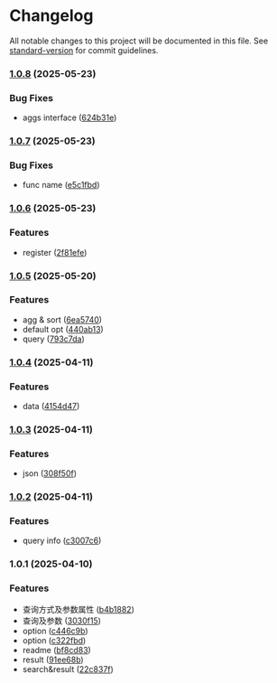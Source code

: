 # Changelog

All notable changes to this project will be documented in this file. See [standard-version](https://github.com/conventional-changelog/standard-version) for commit guidelines.

### [1.0.8](https://github.com/kyle-hy/esquery/compare/v1.0.7...v1.0.8) (2025-05-23)


### Bug Fixes

* aggs interface ([624b31e](https://github.com/kyle-hy/esquery/commit/624b31ec70853867692e578c88baa835d9a024e7))

### [1.0.7](https://github.com/kyle-hy/esquery/compare/v1.0.6...v1.0.7) (2025-05-23)


### Bug Fixes

* func name ([e5c1fbd](https://github.com/kyle-hy/esquery/commit/e5c1fbd81e01e3f79de484d6d5e388b758ff3d92))

### [1.0.6](https://github.com/kyle-hy/esquery/compare/v1.0.5...v1.0.6) (2025-05-23)


### Features

* register ([2f81efe](https://github.com/kyle-hy/esquery/commit/2f81efe561725c01a0507b7ae4789b66a1093ef7))

### [1.0.5](https://github.com/kyle-hy/esquery/compare/v1.0.4...v1.0.5) (2025-05-20)


### Features

* agg & sort ([6ea5740](https://github.com/kyle-hy/esquery/commit/6ea57400ba35299384bfa3ddace089212c18e4ee))
* default opt ([440ab13](https://github.com/kyle-hy/esquery/commit/440ab138811791d677a7f4fcf9b71c3eed877cb6))
* query ([793c7da](https://github.com/kyle-hy/esquery/commit/793c7dad6572c87437ecb8fadd46302627c87c53))

### [1.0.4](https://github.com/kyle-hy/esquery/compare/v1.0.3...v1.0.4) (2025-04-11)


### Features

* data ([4154d47](https://github.com/kyle-hy/esquery/commit/4154d476c65560213553f23e7bc8b258e3e1212d))

### [1.0.3](https://github.com/kyle-hy/esquery/compare/v1.0.2...v1.0.3) (2025-04-11)


### Features

* json ([308f50f](https://github.com/kyle-hy/esquery/commit/308f50f85a6e18164b1ce1c3284913d03f011d9a))

### [1.0.2](https://github.com/kyle-hy/esquery/compare/v1.0.1...v1.0.2) (2025-04-11)


### Features

* query info ([c3007c6](https://github.com/kyle-hy/esquery/commit/c3007c63b38b8a9b1c8fad60215ca346a6e1007f))

### 1.0.1 (2025-04-10)


### Features

* 查询方式及参数属性 ([b4b1882](https://github.com/kyle-hy/esquery/commit/b4b1882373062aa2617150e417a8a9cd28b74eb2))
* 查询及参数 ([3030f15](https://github.com/kyle-hy/esquery/commit/3030f15025bded4ba6c4af8934cce28d34d56129))
* option ([c446c9b](https://github.com/kyle-hy/esquery/commit/c446c9b7eef895c2006e318076738f205bd626e4))
* option ([c322fbd](https://github.com/kyle-hy/esquery/commit/c322fbd8533ecee6dc26ef24dcf0a8cec85656ce))
* readme ([bf8cd83](https://github.com/kyle-hy/esquery/commit/bf8cd830349c5c6ca88c3c030c6353b1a278d9e5))
* result ([91ee68b](https://github.com/kyle-hy/esquery/commit/91ee68b53ce8dbf63c550974829329a74716c2a1))
* search&result ([22c837f](https://github.com/kyle-hy/esquery/commit/22c837f7860f9d6338def9870b57f3cacdf3805a))
